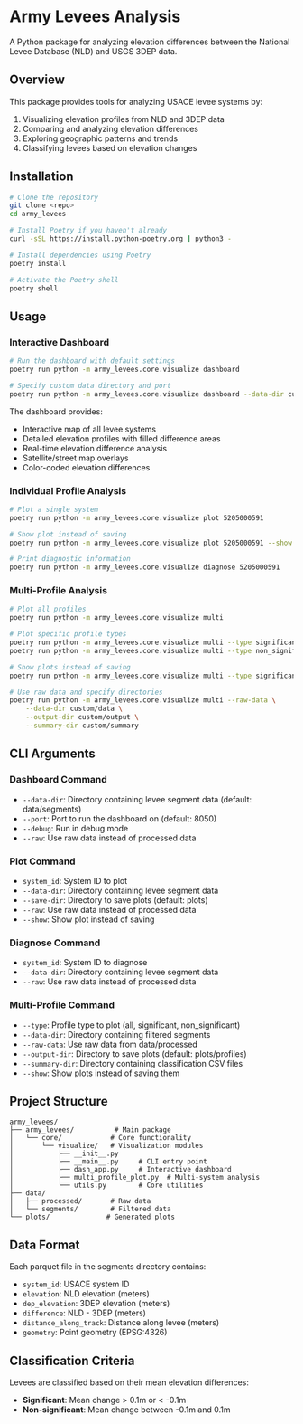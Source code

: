 # Army Levees Analysis

A Python package for analyzing elevation differences between the National Levee Database (NLD) and USGS 3DEP data.

## Overview

This package provides tools for analyzing USACE levee systems by:
1. Visualizing elevation profiles from NLD and 3DEP data
2. Comparing and analyzing elevation differences
3. Exploring geographic patterns and trends
4. Classifying levees based on elevation changes

## Installation

```bash
# Clone the repository
git clone <repo>
cd army_levees

# Install Poetry if you haven't already
curl -sSL https://install.python-poetry.org | python3 -

# Install dependencies using Poetry
poetry install

# Activate the Poetry shell
poetry shell
```

## Usage

### Interactive Dashboard
```bash
# Run the dashboard with default settings
poetry run python -m army_levees.core.visualize dashboard

# Specify custom data directory and port
poetry run python -m army_levees.core.visualize dashboard --data-dir custom/data/path --port 8040
```

The dashboard provides:
- Interactive map of all levee systems
- Detailed elevation profiles with filled difference areas
- Real-time elevation difference analysis
- Satellite/street map overlays
- Color-coded elevation differences

### Individual Profile Analysis
```bash
# Plot a single system
poetry run python -m army_levees.core.visualize plot 5205000591

# Show plot instead of saving
poetry run python -m army_levees.core.visualize plot 5205000591 --show

# Print diagnostic information
poetry run python -m army_levees.core.visualize diagnose 5205000591
```

### Multi-Profile Analysis
```bash
# Plot all profiles
poetry run python -m army_levees.core.visualize multi

# Plot specific profile types
poetry run python -m army_levees.core.visualize multi --type significant
poetry run python -m army_levees.core.visualize multi --type non_significant

# Show plots instead of saving
poetry run python -m army_levees.core.visualize multi --type significant --show

# Use raw data and specify directories
poetry run python -m army_levees.core.visualize multi --raw-data \
    --data-dir custom/data \
    --output-dir custom/output \
    --summary-dir custom/summary
```

## CLI Arguments

### Dashboard Command
- `--data-dir`: Directory containing levee segment data (default: data/segments)
- `--port`: Port to run the dashboard on (default: 8050)
- `--debug`: Run in debug mode
- `--raw`: Use raw data instead of processed data

### Plot Command
- `system_id`: System ID to plot
- `--data-dir`: Directory containing levee segment data
- `--save-dir`: Directory to save plots (default: plots)
- `--raw`: Use raw data instead of processed data
- `--show`: Show plot instead of saving

### Diagnose Command
- `system_id`: System ID to diagnose
- `--data-dir`: Directory containing levee segment data
- `--raw`: Use raw data instead of processed data

### Multi-Profile Command
- `--type`: Profile type to plot (all, significant, non_significant)
- `--data-dir`: Directory containing filtered segments
- `--raw-data`: Use raw data from data/processed
- `--output-dir`: Directory to save plots (default: plots/profiles)
- `--summary-dir`: Directory containing classification CSV files
- `--show`: Show plots instead of saving them

## Project Structure

```
army_levees/
├── army_levees/          # Main package
│   └── core/            # Core functionality
│       └── visualize/   # Visualization modules
│           ├── __init__.py
│           ├── __main__.py     # CLI entry point
│           ├── dash_app.py     # Interactive dashboard
│           ├── multi_profile_plot.py  # Multi-system analysis
│           └── utils.py        # Core utilities
├── data/
│   ├── processed/       # Raw data
│   └── segments/        # Filtered data
└── plots/              # Generated plots
```

## Data Format

Each parquet file in the segments directory contains:
- `system_id`: USACE system ID
- `elevation`: NLD elevation (meters)
- `dep_elevation`: 3DEP elevation (meters)
- `difference`: NLD - 3DEP (meters)
- `distance_along_track`: Distance along levee (meters)
- `geometry`: Point geometry (EPSG:4326)

## Classification Criteria

Levees are classified based on their mean elevation differences:
- **Significant**: Mean change > 0.1m or < -0.1m
- **Non-significant**: Mean change between -0.1m and 0.1m
